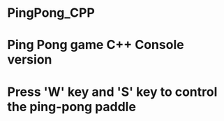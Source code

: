 # PingPong_CPP
# Ping Pong game C++ Console version
# Press 'W' key and 'S' key to control the ping-pong paddle 
